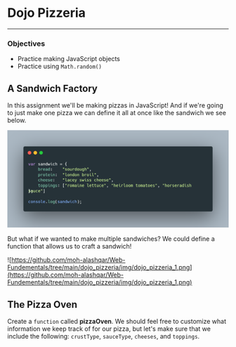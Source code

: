 # Dojo Pizzeria

---

### Objectives

- Practice making JavaScript objects
- Practice using `Math.random()`

## A Sandwich Factory

In this assignment we'll be making pizzas in JavaScript! And if we're going to just make one pizza we can define it all at once like the sandwich we see below.

![dojo_pizzeria/img/dojo_pizzeria.png](dojo_pizzeria/img/dojo_pizzeria.png)

But what if we wanted to make multiple sandwiches? We could define a function that allows us to craft a sandwich!

![https://github.com/moh-alashqar/Web-Fundementals/tree/main/dojo_pizzeria/img/dojo_pizzeria_1.png](https://github.com/moh-alashqar/Web-Fundementals/tree/main/dojo_pizzeria/img/dojo_pizzeria_1.png)

## The Pizza Oven

Create a `function` called **pizzaOven**. We should feel free to customize what information we keep track of for our pizza, but let's make sure that we include the following: `crustType`, `sauceType`, `cheeses`, and `toppings`.

